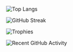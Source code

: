 ![Top Langs](https://github-readme-stats.vercel.app/api/top-langs/?username=WissamDouskary&langs_count=10&layout=compact&theme=radical)


![GitHub Streak](https://github-readme-streak-stats.herokuapp.com/?user=WissamDouskary&theme=radical)

![Trophies](https://github-profile-trophy.vercel.app/?username=WissamDouskary&theme=radical)


![Recent GitHub Activity](https://github-readme-activity-graph.cyclic.app/graph?username=WissamDouskary&theme=github)


